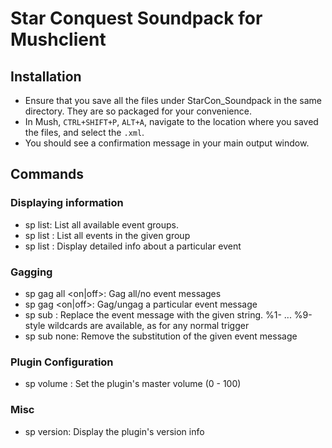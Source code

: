 # Star Conquest Soundpack for Mushclient

## Installation

* Ensure that you save all the files under StarCon_Soundpack in the same directory. They are so packaged for your convenience.
* In Mush, `CTRL+SHIFT+P`, `ALT+A`, navigate to the location where you saved the files, and select the `.xml`.
* You should see a confirmation message in your main output window.

## Commands

### Displaying information

* sp list: List all available event groups.
* sp list <group>: List all events in the given group
* sp list <group> <index>: Display detailed info about a particular event

### Gagging

* sp gag all <on|off>: Gag all/no event messages
* sp gag <group> <index> <on|off>: Gag/ungag a particular event message
* sp sub <group> <index> <string>: Replace the event message with the given string. %1- ... %9-style wildcards are available, as for any normal trigger
* sp sub <group> <index> none: Remove the substitution of the given event message

### Plugin Configuration

* sp volume <value>: Set the plugin's master volume (0 - 100)

### Misc

* sp version: Display the plugin's version info
